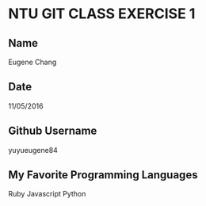 # NTU GIT CLASS EXERCISE 1

## Name
Eugene Chang
## Date
11/05/2016
## Github Username
yuyueugene84
## My Favorite Programming Languages
Ruby
Javascript
Python
